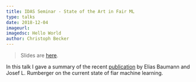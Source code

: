 ```yaml
---
title: IDAS Seminar - State of the Art in Fair ML
type: talks
date: 2018-12-04
imageurl: 
imagedsc: Hello World
author: Christoph Becker
---
```


> Slides are [here](/assets/talk_idas_fair_ml.pdf).

In this talk I gave a summary of the recent [publication](https://arxiv.org/abs/1811.09539v1) by Elias Baumann and Josef L. Rumberger on the current state of fiar machine learning.

